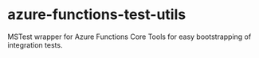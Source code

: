 # azure-functions-test-utils
MSTest wrapper for Azure Functions Core Tools for easy bootstrapping of integration tests.
